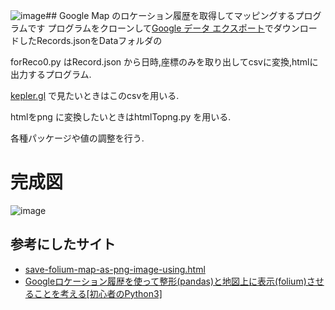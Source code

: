 ![image](https://github.com/user-attachments/assets/4946c8a4-b374-4d08-8ea8-e759ebefb476)## Google Map のロケーション履歴を取得してマッピングするプログラムです
プログラムをクローンして[Google データ エクスポート](https://takeout.google.com/)でダウンロードしたRecords.jsonをDataフォルダの

forReco0.py はRecord.json から日時,座標のみを取り出してcsvに変換,htmlに出力するプログラム.

[kepler.gl](https://kepler.gl/demo) で見たいときはこのcsvを用いる.

htmlをpng に変換したいときはhtmlTopng.py を用いる.

各種パッケージや値の調整を行う.

# 完成図
![image](https://github.com/user-attachments/assets/eac7b683-69ea-4872-9f08-8304d6fbce4d)


## 参考にしたサイト
- [save-folium-map-as-png-image-using.html](https://nagasudhir.blogspot.com/2021/07/save-folium-map-as-png-image-using.html)
- [Googleロケーション履歴を使って整形(pandas)と地図上に表示(folium)させることを考える[初心者のPython3]](https://qiita.com/jam-goat/items/99dbdd4976544686a0ba)
